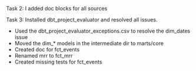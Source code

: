 Task 2: I added doc blocks for all sources

Task 3: Installed dbt_project_evaluator and resolved all issues. 
- Used the dbt_project_evaluator_exceptions.csv to resolve the dim_dates issue
- Moved the dim_* models in the intermediate dir to marts/core
- Created doc for fct_events
- Renamed mrr to fct_mrr
- Created missing tests for fct_events